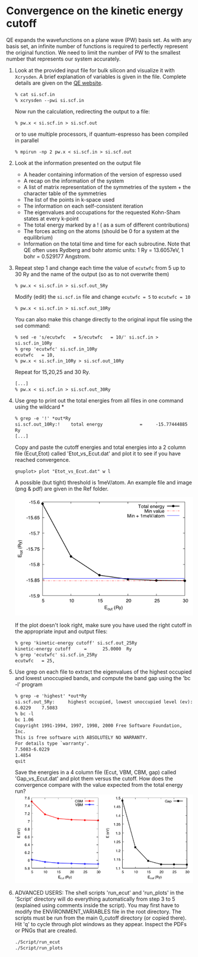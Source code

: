 # Convergence on the kinetic energy cutoff
QE expands the wavefunctions on a plane wave (PW) basis set.
As with any basis set, an infinite number of functions is required to perfectly represent the original function.
We need to limit the number of PW to the smallest number that represents our system accurately.

  1. Look at the provided input file for bulk silicon and visualize it with `Xcrysden`. A brief explanation of variables is given in the file. Complete details are given on the [QE website](https://www.quantum-espresso.org/Doc/INPUT_PW.html).
      ```
      % cat si.scf.in
      % xcrysden --pwi si.scf.in
      ```
      Now run the calculation, redirecting the output to a file:
      ```
      % pw.x < si.scf.in > si.scf.out
      ```
      or to use multiple processors, if quantum-espresso has been compiled in parallel
      ```
      % mpirun -np 2 pw.x < si.scf.in > si.scf.out
      ```
  2. Look at the information presented on the output file 
      - A header containing information of the version of espresso used
      - A recap on the information of the system
      - A list of matrix representation of the symmetries of the system + the character table of the symmetries
      - The list of the points in k-space used
      - The information on each self-consistent iteration
      - The eigenvalues and occupations for the requested Kohn-Sham states at every k-point
      - The total energy marked by a ! ( as a sum of different contributions)
      - The forces acting on the atoms (should be 0 for a system at the equilibrium)
      - Information on the total time and time for each subroutine. Note that QE often uses Rydberg and bohr atomic units: 1 Ry = 13.6057eV, 1 bohr = 0.529177 Angstrom.
  3. Repeat step 1 and change each time the value of `ecutwfc` from 5 up to 30 Ry and the name of the output (so as to not overwrite them)
      ```
      % pw.x < si.scf.in > si.scf.out_5Ry
      ```
      Modify (edit) the `si.scf.in` file and change `ecutwfc = 5` to `ecutwfc = 10`
      ```
      % pw.x < si.scf.in > si.scf.out_10Ry
      ```
      You can also make this change directly to the original input file using the `sed` command:
      ```
      % sed -e 's/ecutwfc   = 5/ecutwfc   = 10/' si.scf.in > si.scf.in_10Ry
      % grep 'ecutwfc' si.scf.in_10Ry 
      ecutwfc   = 10,
      % pw.x < si.scf.in_10Ry > si.scf.out_10Ry
      ```
      Repeat for 15,20,25 and 30 Ry.
      ```
      [...]
      % pw.x < si.scf.in > si.scf.out_30Ry
      ```
  4. Use grep to print out the total energies from all files in one command using the wildcard *
      ```
      % grep -e '!' *out*Ry
      si.scf.out_10Ry:!    total energy              =     -15.77444885 Ry
      [...]
      ```
     Copy and paste the cutoff energies and total energies into a 2 column file (Ecut,Etot) called 'Etot_vs_Ecut.dat' and plot it to see if you have reached convergence. 
     ```
     gnuplot> plot "Etot_vs_Ecut.dat" w l
     ```
     A possible (but tight) threshold is 1meV/atom. An example file and image (png & pdf) are given in the Ref folder. 

     ![Total energy vs kinetic energy cutoff](Ref/Etot_vs_Ecut.png?raw=true "Total energy vs kinetic energy cutoff")

     If the plot doesn't look right, make sure you have used the right cutoff in the appropriate input and output files:
     ```
     % grep 'kinetic-energy cutoff' si.scf.out_25Ry 
     kinetic-energy cutoff     =      25.0000  Ry
     % grep 'ecutwfc' si.scf.in_25Ry 
     ecutwfc   = 25,
     ```

  5. Use grep on each file to extract the eigenvalues of the highest occupied and lowest unoccupied bands, and compute the band gap using the 'bc -l' program
      ```
      % grep -e 'highest' *out*Ry 
      si.scf.out_5Ry:     highest occupied, lowest unoccupied level (ev):     6.0229    7.5083
      % bc -l
      bc 1.06
      Copyright 1991-1994, 1997, 1998, 2000 Free Software Foundation, Inc.
      This is free software with ABSOLUTELY NO WARRANTY.
      For details type `warranty'. 
      7.5083-6.0229 
      1.4854
      quit
      ```
     Save the energies in a 4 column file (Ecut, VBM, CBM, gap) called 'Gap_vs_Ecut.dat' and plot them versus the cutoff. How does the convergence compare with the value expected from the total energy run?
     ![Eigenvalues and gap vs kinetic energy cutoff](Ref/Gap_vs_Ecut.png?raw=true "Gap vs kinetic energy cutoff")
  6. ADVANCED USERS: The shell scripts 'run_ecut' and 'run_plots' in the 'Script' directory will do everything automatically from step 3 to 5 (explained using comments inside the script). You may first have to modify the ENVIRONMENT_VARIABLES file in the root directory. The scripts must be run from the main 0_cutoff directory (or copied there). Hit 'q' to cycle through plot windows as they appear. Inspect the PDFs or PNGs that are created.
      ```
      ./Script/run_ecut
      ./Script/run_plots
      ```
      
